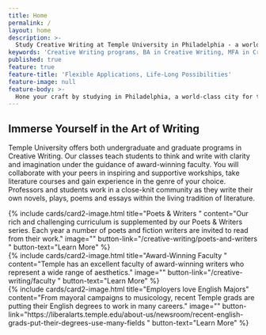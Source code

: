 ```yaml
---
title: Home
permalink: /
layout: home
description: >-
  Study Creative Writing at Temple University in Philadelphia - a world-class city for the arts.
keywords: 'Creative Writing programs, BA in Creative Writing, MFA in Creative Writing, Temple Creative Writing'
published: true
feature: true
feature-title: 'Flexible Applications, Life-Long Possibilities'
feature-image: null
feature-body: >-
  Hone your craft by studying in Philadelphia, a world-class city for the arts. Become a part of a close-knit community within a thriving urban setting.
---
```

## Immerse Yourself in the Art of Writing
Temple University offers both undergraduate and graduate programs in Creative Writing. Our classes teach students to think and write with clarity and imagination under the guidance of award-winning faculty. You will collaborate with your peers in inspiring and supportive workships, take literature courses and gain experience in the genre of your choice. Professors and students work in a close-knit community as they write their own novels, plays, poems and essays within the living tradition of literature.

<div class="row row-wide">
  <div class="col m12 l4">{% include cards/card2-image.html
    title="Poets & Writers "
    content="Our rich and challenging curriculum is supplemented by our Poets & Writers series. Each year a number of poets and fiction writers are invited to read from their work."
    image=""
    button-link="/creative-writing/poets-and-writers "
    button-text="Learn More" %}
  </div>
  <div class="row row-wide">
    <div class="col m12 l4">{% include cards/card2-image.html
      title="Award-Winning Faculty "
      content="Temple has an excellent faculty of award-winning writers who represent a wide range of aesthetics."
      image=""
      button-link="/creative-writing/faculty "
      button-text="Learn More" %}
    </div>
    <div class="row row-wide">
      <div class="col m12 l4">{% include cards/card2-image.html
        title="Employers love English Majors"
        content="From mayoral campaigns to musicology, recent Temple grads are putting their English degrees to work in many careers."
        image=""
        button-link="https://liberalarts.temple.edu/about-us/newsroom/recent-english-grads-put-their-degrees-use-many-fields "
        button-text="Learn More" %}
      </div>
</div>
